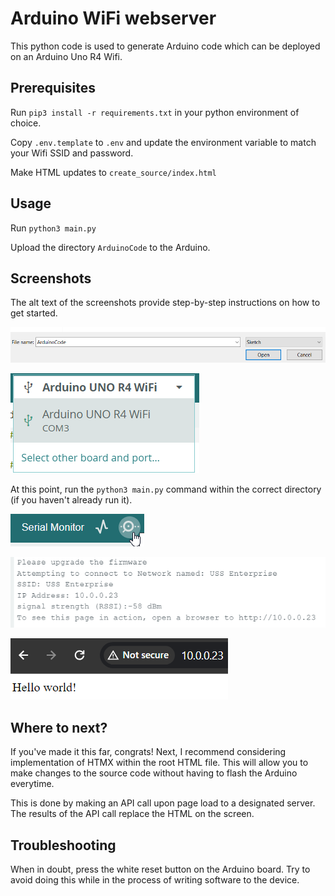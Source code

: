 # Arduino WiFi webserver

This python code is used to generate Arduino code which can be deployed on an Arduino Uno R4 Wifi.


## Prerequisites

Run `pip3 install -r requirements.txt` in your python environment of choice.

Copy `.env.template` to `.env` and update the environment variable to match your Wifi
SSID and password.

Make HTML updates to `create_source/index.html`

## Usage

Run `python3 main.py`

Upload the directory `ArduinoCode` to the Arduino.


## Screenshots
The alt text of the screenshots provide step-by-step instructions on how to get started.

![Open the Arduino IDE, then select Open. Select the ArduinoCode.ino file](image.png)

![Make sure to select the board from the Serial port](image-1.png)

At this point, run the `python3 main.py` command within the correct directory (if you haven't already run it).

![The Serial Plotter tool will show you the standard output from the Arduino code.](image-3.png)

![The status of the Arduino will be visible via the Serial Plotter tool. The IP address for the device will be printed to standard output here.](image-4.png)

![If everything works out, then you can navigate to the webserver and view the HTML](image-5.png)

## Where to next?

If you've made it this far, congrats! Next, I recommend considering implementation of HTMX within the root HTML file. This will allow you to make changes to the source code without having to flash the Arduino everytime.

This is done by making an API call upon page load to a designated server. The results of the API call replace the HTML on the screen.

## Troubleshooting

When in doubt, press the white reset button on the Arduino board. Try to avoid doing this while in the process of writing software to the device.